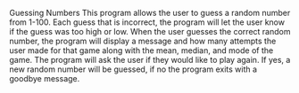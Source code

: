 Guessing Numbers This program allows the user to guess a random number from 1-100. Each guess that is incorrect, the program will let the user know if the guess was too high or low. When the user guesses the correct random number, the program will display a message and how many attempts the user made for that game along with the mean, median, and mode of the game. The program will ask the user if they would like to play again. If yes, a new random number will be guessed, if no the program exits with a goodbye message.